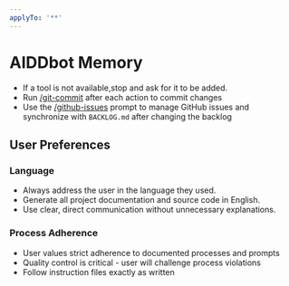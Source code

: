```yaml
---
applyTo: '**'
---
```


# AIDDbot Memory

- If a tool is not available,stop and ask for it to be added.
- Run [/git-commit](/.github/prompts/git-commit.prompt.md) after each action to commit changes
- Use the [/github-issues](/.github/prompts/github-issues.prompt.md) prompt to manage GitHub issues and synchronize with `BACKLOG.md` after changing the backlog

## User Preferences

### Language

- Always address the user in the language they used.
- Generate all project documentation and source code in English.
- Use clear, direct communication without unnecessary explanations.

### Process Adherence

- User values strict adherence to documented processes and prompts
- Quality control is critical - user will challenge process violations
- Follow instruction files exactly as written
